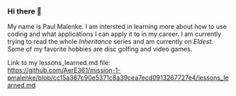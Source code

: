 ### Hi there 👋

My name is Paul Malenke. I am intersted in learning more about how to use coding and what applications I can apply it to in my career. I am currently trying to read the whole *Inheritance* series and am currently on *Eldest*. Some of my favorite hobbies are disc golfing and video games.

Link to my lessons_learned.md file:    
https://github.com/AerE361/mission-1-pmalenke/blob/cc15a367c90e5371c8a39cea7ecd0913267727e4/lessons_learned.md

<!--
**pmalenke/pmalenke** is a ✨ _special_ ✨ repository because its `README.md` (this file) appears on your GitHub profile.

Here are some ideas to get you started:

- 🔭 I’m currently working on ...
- 🌱 I’m currently learning ...
- 👯 I’m looking to collaborate on ...
- 🤔 I’m looking for help with ...
- 💬 Ask me about ...
- 📫 How to reach me: ...
- 😄 Pronouns: ...
- ⚡ Fun fact: ...
-->
